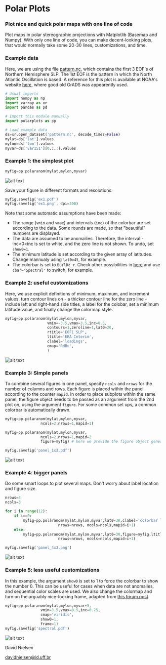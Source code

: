 
# Polar Plots
### Plot nice and quick polar maps with one line of code
Plot maps in polar stereographic projections with Matplotlib (Basemap and Numpy). With only one line of code, you can make decent-looking plots, that would normally take some 20-30 lines, customizations, and time.

### Example data
Here, we are using the file [pattern.nc](https://github.com/davidmnielsen/polarplots/blob/master/pattern.nc), which contains the first 3 EOF's of Northern Hemisphere SLP. The 1st EOF is the pattern in which the North Atlantic Oscillation is based. A reference for this plot is available at NOAA's website [here](http://www.cpc.ncep.noaa.gov/products/precip/CWlink/daily_ao_index/ao.loading.shtml), where good old GrADS was appearently used.

```python
# Usual imports
import numpy as np
import xarray as xr
import pandas as pd

# Import this module manually
import polarplots as pp

# Load example data
ds=xr.open_dataset('pattern.nc', decode_times=False) 
mylat=ds['lat'].values             
mylon=ds['lon'].values
myvar=ds['var151'][0,:,:].values

```
### Example 1: the simplest plot
```python
myfig=pp.polaranom(mylat,mylon,myvar)
```
![alt text](https://github.com/davidmnielsen/polarplots/blob/master/ex1.png "ex1.png")

Save your figure in different formats and resolutions:
```python
myfig.savefig('ex1.pdf') 
myfig.savefig('ex1.png', dpi=300) 
```
Note that some automatic assumptions have been made:
- The range (`vmin` and `vmax`) and intervals (`inc`) of the colorbar are set according to the data. Some rounds are made, so that "beautiful" numbers are displayed.
- The data are assumed to be anomailies. Therefore, the interval -inc<0<inc is set to white, and the zero line is not shown. To undo, set `show0=1`.
- The minimum latitude is set according to the given array of latitudes. Change mannualy using `lat0=45`, for example.
- The colorbar is set to `BuYlRd_r`. Check other possibilities in [here](https://matplotlib.org/examples/color/colormaps_reference.html) and use `cbar='Spectral'` to switch, for example. 

### Example 2: useful customizations
Here, we use explicit definitions of minimum, maximum, and increment values, turn contour lines on - a thicker contour line for the zero line - include left and right-hand side titles, a label for the colobar, set a minimum latitude value, and finally change the colormap style. 
```python
myfig=pp.polaranom(mylat,mylon,myvar,
                   vmin=-3.5,vmax=3.5,inc=0.5,
                   contours=1,zeroline=1,lat0=20,
                   rtitle='EOF1 SLP',
                   ltitle='ERA Interim',
                   clabel='loadings',
                   cmap='RdBu',
                   )
```
![alt text](https://github.com/davidmnielsen/polarplots/blob/master/ex2.png "ex2.png")

### Example 3: Simple panels
To combine several figures in one panel, specify `ncols` and `nrows` for the number of columns and rows. Each figure is placed within the panel according to the counter `mapid`.  In order to place subplots within the same panel, the figure object needs to be passed as an argument from the 2nd plot on, using the argument `figure`. For some common set ups, a common colorbar is automatically drawn.

```python
myfig=pp.polaranom(mylat,mylon,myvar,
                ncols=2,nrows=1,mapid=1)

myfig=pp.polaranom(mylat,mylon,myvar,
                ncols=2,nrows=1,mapid=2
                figure=myfig) # here we provide the figure object generated in the previous plot

myfig.savefig('panel_1x2.pdf')
``` 
![alt text](https://github.com/davidmnielsen/polarplots/blob/master/panel_1x2.png "panel_1x2.png")

### Example 4: bigger panels

Do some smart loops to plot several maps. Don't worry about label location and figure size.

```python
nrows=4
ncols=3

for i in range(12):
    if i==0:
        myfig=pp.polaranom(mylat,mylon,myvar,lat0=30,clabel='colorbar label',ltitle='%d' %(i+1),
                        nrows=nrows, ncols=ncols,mapid=i+1)
    else:
        myfig=pp.polaranom(mylat,mylon,myvar,lat0=30,figure=myfig,ltitle='%d' %(i+1),
                        nrows=nrows, ncols=ncols,mapid=i+1)

myfig.savefig('panel_4x3.png')
```
![alt text](https://github.com/davidmnielsen/polarplots/blob/master/panel_4x3.png "panel_4x3.png")

### Example 5: less useful customizations
In this example, the argument `show0` is set to 1 to force the colorbar to show the number 0. This can be useful for cases when data are not anomalies, and sequential color scales are used. We also change the colormap and turn on the arguably nice-looking frame, adapted from [this forum post](https://stackoverflow.com/questions/47431242/matplotlib-create-lat-lon-white-black-round-bounding-box-around-basemap).  

```python
myfig=pp.polaranom(mylat,mylon,myvar+5,
                vmin=3.5,vmax=8.5,inc=0.25,
                cmap='viridis',
                show0=1,
                frame=1)
myfig.savefig('spectral.pdf')
```
![alt text](https://github.com/davidmnielsen/polarplots/blob/master/spectral.png "spectral.png")

David Nielsen

davidnielsen@id.uff.br


